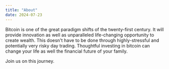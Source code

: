 ```yaml
---
title: "About"
date: 2024-07-23
---
```


Bitcoin is one of the great paradigm shifts of the twenty-first century. It will provide innovation as well as unparalleled life-changing opportunity to create wealth. This doesn't have to be done through highly-stressful and potentially very risky day trading. Thoughtful investing in bitcoin can change your life as well the financial future of your family. 

Join us on this journey. 
